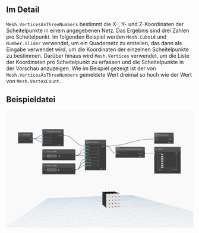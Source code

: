 ## Im Detail
`Mesh.VerticesAsThreeNumbers` bestimmt die X-, Y- und Z-Koordinaten der Scheitelpunkte in einem angegebenen Netz. Das Ergebnis sind drei Zahlen pro Scheitelpunkt. Im folgenden Beispiel werden `Mesh.Cuboid` und `Number.Slider` verwendet, um ein Quadernetz zu erstellen, das dann als Eingabe verwendet wird, um die Koordinaten der einzelnen Scheitelpunkte zu bestimmen. Darüber hinaus wird `Mesh.Vertices` verwendet, um die Liste der Koordinaten pro Scheitelpunkt zu erfassen und die Scheitelpunkte in der Vorschau anzuzeigen. Wie im Beispiel gezeigt ist der von `Mesh.VerticesAsThreeNumbers` gemeldete Wert dreimal so hoch wie der Wert von `Mesh.VertexCount`.

## Beispieldatei

![Example](./Autodesk.DesignScript.Geometry.Mesh.VerticesAsThreeNumbers_img.jpg)
